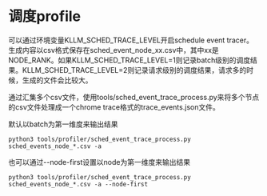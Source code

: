 # 调度profile
可以通过环境变量KLLM_SCHED_TRACE_LEVEL开启schedule event tracer。生成内容以csv格式保存在sched_event_node_xx.csv中，其中xx是NODE_RANK。如果KLLM_SCHED_TRACE_LEVEL=1则记录batch级别的调度结果。KLLM_SCHED_TRACE_LEVEL=2则记录请求级别的调度结果，请求多的时候，生成的文件会比较大。

通过汇集多个csv文件，使用tools/sched_event_trace_process.py来将多个节点的csv文件处理成一个chrome trace格式的trace_events.json文件。

默认以batch为第一维度来输出结果
```
python3 tools/profiler/sched_event_trace_process.py sched_events_node_*.csv -a 
```
也可以通过--node-first设置以node为第一维度来输出结果
```
python3 tools/profiler/sched_event_trace_process.py sched_events_node_*.csv -a --node-first
```
